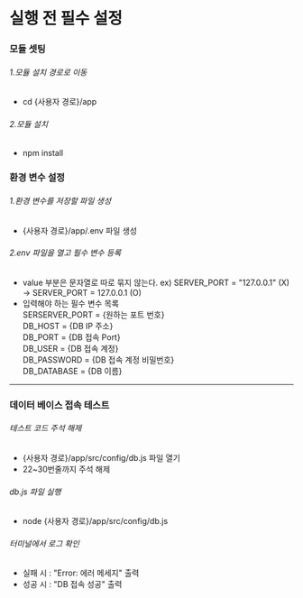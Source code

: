 # 실행 전 필수 설정

### 모듈 셋팅

###### 1.모듈 설치 경로로 이동

- cd {사용자 경로}/app

###### 2.모듈 설치

- npm install

### 환경 변수 설정

###### 1.환경 변수를 저장할 파일 생성

- {사용자 경로}/app/.env 파일 생성

###### 2.env 파일을 열고 필수 변수 등록

- value 부분은 문자열로 따로 묶지 않는다. ex) SERVER_PORT = "127.0.0.1" (X) -> SERVER_PORT = 127.0.0.1 (O)
- 입력해야 하는 필수 변수 목록  
  SERSERVER_PORT = {원하는 포트 번호}  
  DB_HOST = {DB IP 주소}  
  DB_PORT = {DB 접속 Port}  
  DB_USER = {DB 접속 계정}  
  DB_PASSWORD = {DB 접속 계정 비밀번호}  
  DB_DATABASE = {DB 이름}

---

### 데이터 베이스 접속 테스트

###### 테스트 코드 주석 해제

- {사용자 경로}/app/src/config/db.js 파일 열기
- 22~30번줄까지 주석 해제

###### db.js 파일 실행

- node {사용자 경로}/app/src/config/db.js

###### 터미널에서 로그 확인

- 실패 시 : "Error: 에러 메세지" 출력
- 성공 시 : "DB 접속 성공" 출력
